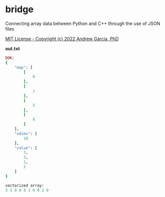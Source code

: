 # bridge

Connecting array data between Python and C++ through the use of JSON files

[MIT License - Copyright (c) 2022 Andrew Garcia, PhD](LICENSE)

**out.txt**

```ruby
DOK:
{
    "map": [
        [
            0
        ],
        [
            1
        ],
        [
            5
        ],
        [
            8
        ]
    ],
    "odims": [
        10
    ],
    "value": [
        3,
        3,
        1,
        2
    ]
}

vectorized array:
3 3 0 0 0 1 0 0 2 0
```
